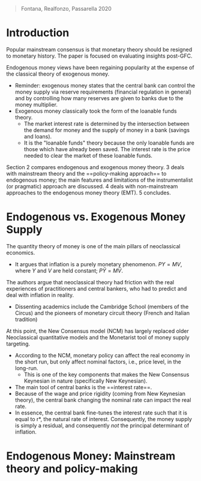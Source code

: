 >Fontana, Realfonzo, Passarella 2020

# Introduction
Popular mainstream consensus is that monetary theory should be resigned to monetary history.
The paper is focused on evaluating insights post-GFC.

Endogenous money views have been regaining popularity at the expense of the classical theory of exogenous money.
- Reminder: exogenous money states that the central bank can control the money supply via reserve requirements (financial regulation in general) and by controlling how many reserves are given to banks due to the money multiplier.
- Exogenous money classically took the form of the loanable funds theory.
	- The market interest rate is determined by the intersection between the demand for money and the supply of money in a bank (savings and loans).
	- It is the "loanable funds" theory because the only loanable funds are those which have already been saved. The interest rate is the price needed to clear the market of these loanable funds.

Section 2 compares endogenous and exogenous money theory.
3 deals with mainstream theory and the ==policy-making approach== to endogenous money; the main features and limitations of the instrumentalist (or pragmatic) approach are discussed.
4 deals with non-mainstream approaches to the endogenous money theory (EMT).
5 concludes.

# Endogenous vs. Exogenous Money Supply
The quantity theory of money is one of the main pillars of neoclassical economics.
- It argues that inflation is a purely monetary phenomenon. $PY=MV$, where $Y$ and $V$ are held constant; $P\bar{Y}=M\bar{V}$.

The authors argue that neoclassical theory had friction with the real experiences of practitioners and central bankers, who had to predict and deal with inflation in reality.
- Dissenting academics include the Cambridge School (members of the Circus) and the pioneers of monetary circuit theory (French and Italian tradition)

At this point, the New Consensus model (NCM) has largely replaced older Neoclassical quantitative models and the Monetarist tool of money supply targeting.
- According to the NCM, monetary policy can affect the real economy in the short run, but only affect nominal factors, i.e., price level, in the long-run.
	- This is one of the key components that makes the New Consensus Keynesian in nature (specifically New Keynesian).
- The main tool of central banks is the ==interest rate==.
- Because of the wage and price rigidity (coming from New Keynesian theory), the central bank changing the nominal rate can impact the real rate.
- In essence, the central bank fine-tunes the interest rate such that it is equal to r*, the natural rate of interest. Consequently, the money supply is simply a residual, and consequently *not* the principal determinant of inflation.
# Endogenous Money: Mainstream theory and policy-making
